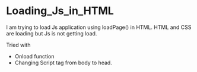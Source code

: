 # Loading_Js_in_HTML

I am trying to load Js application using loadPage() in HTML. 
HTML and CSS are loading but Js is not getting load.

Tried with 
- Onload function
- Changing Script tag from body to head.
